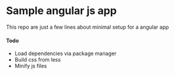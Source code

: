 # Sample angular js app
This repo are just a few lines about minimal setup for a angular app

#### Todo
- Load dependencies via package manager
- Build css from less
- Minify js files

